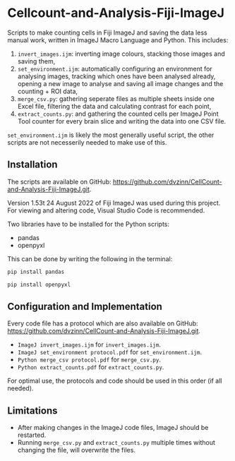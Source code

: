 # Cellcount-and-Analysis-Fiji-ImageJ
 Scripts to make counting cells in Fiji ImageJ and saving the data less manual work, written in ImageJ Macro Language and Python.
 This includes:
 1. `invert_images.ijm`: inverting image colours, stacking those images and saving them,
 2. `set_environment.ijm`: automatically configuring an environment for analysing images, tracking which ones have been analysed already, opening a new image to analyse and saving all image changes and the counting + ROI data,
 3. `merge_csv.py`: gathering seperate files as multiple sheets inside one Excel file, filtering the data and calculating contrast for each point,
 4. `extract_counts.py`: and gathering the counted cells per ImageJ Point Tool counter for every brain slice and writing the data into one CSV file. 

`set_environment.ijm` is likely the most generally useful script, the other scripts are not necesserily needed to make use of this.

## Installation  
The scripts are available on GitHub: https://github.com/dvzinn/CellCount-and-Analysis-Fiji-ImageJ.git.

Version 1.53t 24 August 2022 of Fiji ImageJ was used during this project.
For viewing and altering code, Visual Studio Code is recommended.

Two libraries have to be installed for the Python scripts:
- pandas
- openpyxl

This can be done by writing the following in the terminal: 
```bash
pip install pandas
```
```bash
pip install openpyxl
```

## Configuration and Implementation
Every code file has a protocol which are also available on GitHub: https://github.com/dvzinn/CellCount-and-Analysis-Fiji-ImageJ.git.
- `ImageJ invert_images.ijm` for `invert_images.ijm`.
- `ImageJ set_environment protocol.pdf` for `set_environment.ijm`.
- `Python merge_csv protocol.pdf` for `merge_csv.py`.
- `Python extract_counts.pdf` for `extract_counts.py`.

For optimal use, the protocols and code should be used in this order (if all needed).

## Limitations
- After making changes in the ImageJ code files, ImageJ should be restarted. 
- Running `merge_csv.py` and `extract_counts.py` multiple times without changing the file, will overwrite the files.
